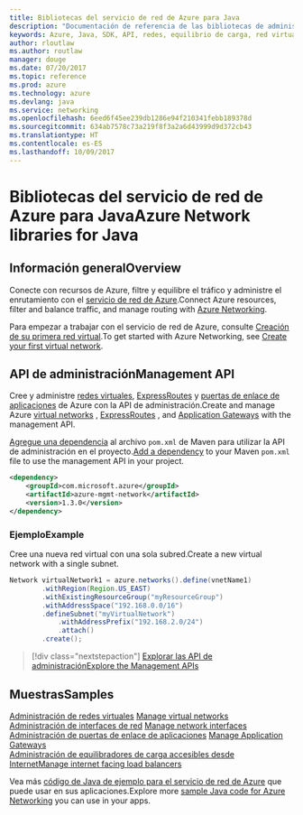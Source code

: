 ```yaml
---
title: Bibliotecas del servicio de red de Azure para Java
description: "Documentación de referencia de las bibliotecas de administración del servicio de red de Azure para Java"
keywords: Azure, Java, SDK, API, redes, equilibrio de carga, red virtual, subred
author: rloutlaw
ms.author: routlaw
manager: douge
ms.date: 07/20/2017
ms.topic: reference
ms.prod: azure
ms.technology: azure
ms.devlang: java
ms.service: networking
ms.openlocfilehash: 6eed6f45ee239db1286e94f210341febb189378d
ms.sourcegitcommit: 634ab7578c73a219f8f3a2a6d43999d9d372cb43
ms.translationtype: HT
ms.contentlocale: es-ES
ms.lasthandoff: 10/09/2017
---
```

# <a name="azure-network-libraries-for-java"></a><span data-ttu-id="8e0b0-104">Bibliotecas del servicio de red de Azure para Java</span><span class="sxs-lookup"><span data-stu-id="8e0b0-104">Azure Network libraries for Java</span></span>

## <a name="overview"></a><span data-ttu-id="8e0b0-105">Información general</span><span class="sxs-lookup"><span data-stu-id="8e0b0-105">Overview</span></span>

<span data-ttu-id="8e0b0-106">Conecte con recursos de Azure, filtre y equilibre el tráfico y administre el enrutamiento con el [servicio de red de Azure](/azure/networking/networking-overview).</span><span class="sxs-lookup"><span data-stu-id="8e0b0-106">Connect Azure resources, filter and balance traffic, and manage routing with [Azure Networking](/azure/networking/networking-overview).</span></span>

<span data-ttu-id="8e0b0-107">Para empezar a trabajar con el servicio de red de Azure, consulte [Creación de su primera red virtual](/azure/virtual-network/virtual-network-get-started-vnet-subnet).</span><span class="sxs-lookup"><span data-stu-id="8e0b0-107">To get started with Azure Networking, see [Create your first virtual network](/azure/virtual-network/virtual-network-get-started-vnet-subnet).</span></span>

## <a name="management-api"></a><span data-ttu-id="8e0b0-108">API de administración</span><span class="sxs-lookup"><span data-stu-id="8e0b0-108">Management API</span></span>

<span data-ttu-id="8e0b0-109">Cree y administre [redes virtuales](/azure/virtual-network/virtual-networks-overview), [ExpressRoutes](/azure/expressroute/) y [puertas de enlace de aplicaciones](/azure/application-gateway/) de Azure con la API de administración.</span><span class="sxs-lookup"><span data-stu-id="8e0b0-109">Create and manage Azure [virtual networks](/azure/virtual-network/virtual-networks-overview) , [ExpressRoutes](/azure/expressroute/) , and [Application Gateways](/azure/application-gateway/) with the management API.</span></span>

<span data-ttu-id="8e0b0-110">[Agregue una dependencia](https://maven.apache.org/guides/getting-started/index.html#How_do_I_use_external_dependencies) al archivo `pom.xml` de Maven para utilizar la API de administración en el proyecto.</span><span class="sxs-lookup"><span data-stu-id="8e0b0-110">[Add a dependency](https://maven.apache.org/guides/getting-started/index.html#How_do_I_use_external_dependencies) to your Maven `pom.xml` file to use the management API in your project.</span></span>  

```XML
<dependency>
    <groupId>com.microsoft.azure</groupId>
    <artifactId>azure-mgmt-network</artifactId>
    <version>1.3.0</version>
</dependency>
```   

### <a name="example"></a><span data-ttu-id="8e0b0-111">Ejemplo</span><span class="sxs-lookup"><span data-stu-id="8e0b0-111">Example</span></span>

<span data-ttu-id="8e0b0-112">Cree una nueva red virtual con una sola subred.</span><span class="sxs-lookup"><span data-stu-id="8e0b0-112">Create a new virtual network with a single subnet.</span></span>

```java
Network virtualNetwork1 = azure.networks().define(vnetName1)
        .withRegion(Region.US_EAST)
        .withExistingResourceGroup("myResourceGroup")
        .withAddressSpace("192.168.0.0/16")
        .defineSubnet("myVirtualNetwork")
            .withAddressPrefix("192.168.2.0/24")
            .attach()
        .create();
```

> [!div class="nextstepaction"]
> [<span data-ttu-id="8e0b0-113">Explorar las API de administración</span><span class="sxs-lookup"><span data-stu-id="8e0b0-113">Explore the Management APIs</span></span>](/java/api/overview/azure/networking/managementapi)

## <a name="samples"></a><span data-ttu-id="8e0b0-114">Muestras</span><span class="sxs-lookup"><span data-stu-id="8e0b0-114">Samples</span></span>

<span data-ttu-id="8e0b0-115">[Administración de redes virtuales](https://github.com/Azure-Samples/network-java-manage-virtual-network) </span><span class="sxs-lookup"><span data-stu-id="8e0b0-115">[Manage virtual networks](https://github.com/Azure-Samples/network-java-manage-virtual-network) </span></span>  
<span data-ttu-id="8e0b0-116">[Administración de interfaces de red](https://github.com/Azure-Samples/network-java-manage-network-interface) </span><span class="sxs-lookup"><span data-stu-id="8e0b0-116">[Manage network interfaces](https://github.com/Azure-Samples/network-java-manage-network-interface) </span></span>  
<span data-ttu-id="8e0b0-117">[Administración de puertas de enlace de aplicaciones](https://github.com/Azure-Samples/application-gateway-java-manage-simple-application-gateways) </span><span class="sxs-lookup"><span data-stu-id="8e0b0-117">[Manage Application Gateways](https://github.com/Azure-Samples/application-gateway-java-manage-simple-application-gateways) </span></span>  
[<span data-ttu-id="8e0b0-118">Administración de equilibradores de carga accesibles desde Internet</span><span class="sxs-lookup"><span data-stu-id="8e0b0-118">Manage internet facing load balancers</span></span>](https://github.com/Azure-Samples/network-java-manage-internet-facing-load-balancers)   

<span data-ttu-id="8e0b0-119">Vea más [código de Java de ejemplo para el servicio de red de Azure](https://azure.microsoft.com/resources/samples/?platform=java&term=network) que puede usar en sus aplicaciones.</span><span class="sxs-lookup"><span data-stu-id="8e0b0-119">Explore more [sample Java code for Azure Networking](https://azure.microsoft.com/resources/samples/?platform=java&term=network) you can use in your apps.</span></span>
